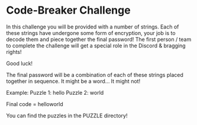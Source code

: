 # Code-Breaker Challenge

In this challenge you will be provided with a number of strings.
Each of these strings have undergone some form of encryption,
your job is to decode them and piece together the final password!
The first person / team to complete the challenge will get
a special role in the Discord & bragging rights!

Good luck!

The final password will be a combination of each of these strings
placed together in sequence. It might be a word... It might not!

Example:
Puzzle 1: hello
Puzzle 2: world

Final code = helloworld

You can find the puzzles in the PUZZLE directory!
